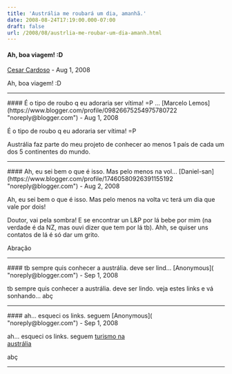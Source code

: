 ```yaml
---
title: 'Austrália me roubará um dia, amanhã.'
date: 2008-08-24T17:19:00.000-07:00
draft: false
url: /2008/08/austrlia-me-roubar-um-dia-amanh.html
---
```


#### Ah, boa viagem! :D
[Cesar Cardoso](https://www.blogger.com/profile/18013051280920058606 "noreply@blogger.com") - <time datetime="2008-08-24T20:24:00.000-07:00">Aug 1, 2008</time>

Ah, boa viagem! :D
<hr />
#### É o tipo de roubo q eu adoraria ser vítima! =P  
...
[Marcelo Lemos](https://www.blogger.com/profile/09826675254975780722 "noreply@blogger.com") - <time datetime="2008-08-25T11:00:00.000-07:00">Aug 1, 2008</time>

É o tipo de roubo q eu adoraria ser vítima! =P  
  
Austrália faz parte do meu projeto de conhecer ao menos 1 país de cada um dos 5 continentes do mundo.
<hr />
#### Ah, eu sei bem o que é isso. Mas pelo menos na vol...
[Daniel-san](https://www.blogger.com/profile/17460580926391155192 "noreply@blogger.com") - <time datetime="2008-08-26T10:32:00.000-07:00">Aug 2, 2008</time>

Ah, eu sei bem o que é isso. Mas pelo menos na volta vc terá um dia que vale por dois!  
  
Doutor, vai pela sombra! E se encontrar un L&P por lá bebe por mim (na verdade é da NZ, mas ouvi dizer que tem por lá tb). Ahh, se quiser uns contatos de lá é só dar um grito.  
  
Abração
<hr />
#### tb sempre quis conhecer a austrália. deve ser lind...
[Anonymous]( "noreply@blogger.com") - <time datetime="2008-09-21T19:55:00.000-07:00">Sep 1, 2008</time>

tb sempre quis conhecer a austrália. deve ser lindo. veja estes links e vá sonhando... abç
<hr />
#### ah... esqueci os links. seguem
[Anonymous]( "noreply@blogger.com") - <time datetime="2008-09-21T19:55:00.001-07:00">Sep 1, 2008</time>

ah... esqueci os links. seguem [turismo na  
austrália](http://www.hotel-turismo-guia.com/australia.htm)  
  
abç
<hr />
